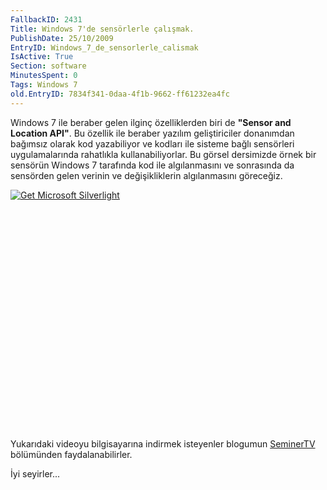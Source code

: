 ```yaml
---
FallbackID: 2431
Title: Windows 7'de sensörlerle çalışmak.
PublishDate: 25/10/2009
EntryID: Windows_7_de_sensorlerle_calismak
IsActive: True
Section: software
MinutesSpent: 0
Tags: Windows 7
old.EntryID: 7834f341-0daa-4f1b-9662-ff61232ea4fc
---
```

Windows 7 ile beraber gelen ilginç özelliklerden biri de **"Sensor and
Location API"**. Bu özellik ile beraber yazılım geliştiriciler
donanımdan bağımsız olarak kod yazabiliyor ve kodları ile sisteme bağlı
sensörleri uygulamalarında rahatlıkla kullanabiliyorlar. Bu görsel
dersimizde örnek bir sensörün Windows 7 tarafında kod ile algılanmasını
ve sonrasında da sensörden gelen verinin ve değişikliklerin
algılanmasını göreceğiz.

<div style="width:512px;height:384px;">

[![Get Microsoft
Silverlight](http://go2.microsoft.com/fwlink/?LinkId=108181)](http://go2.microsoft.com/fwlink/?LinkID=124807)

</div>

Yukarıdaki videoyu bilgisayarına indirmek isteyenler blogumun
[SeminerTV](http://daron.yondem.com/tr/formatpage.aspx?path=seminertv.format.html#GorselDersler)
bölümünden faydalanabilirler.

İyi seyirler...


